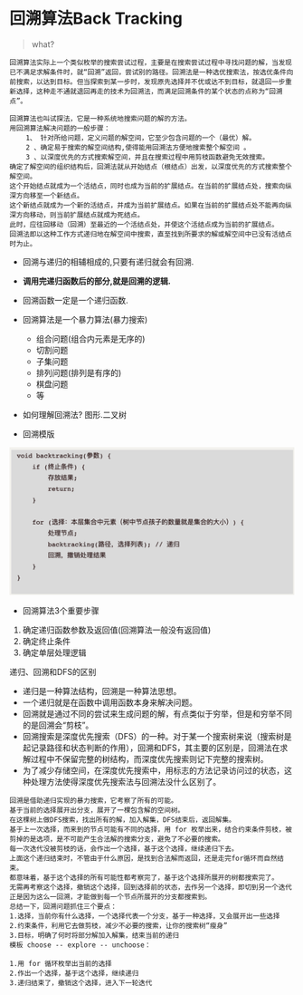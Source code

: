 # 回溯算法Back Tracking

> what?
```
回溯算法实际上一个类似枚举的搜索尝试过程，主要是在搜索尝试过程中寻找问题的解，当发现已不满足求解条件时，就“回溯”返回，尝试别的路径。回溯法是一种选优搜索法，按选优条件向前搜索，以达到目标。但当探索到某一步时，发现原先选择并不优或达不到目标，就退回一步重新选择，这种走不通就退回再走的技术为回溯法，而满足回溯条件的某个状态的点称为“回溯点”。
```



```
回溯算法也叫试探法，它是一种系统地搜索问题的解的方法。
用回溯算法解决问题的一般步骤：
    1、 针对所给问题，定义问题的解空间，它至少包含问题的一个（最优）解。
    2 、确定易于搜索的解空间结构,使得能用回溯法方便地搜索整个解空间 。
    3 、以深度优先的方式搜索解空间，并且在搜索过程中用剪枝函数避免无效搜索。
确定了解空间的组织结构后，回溯法就从开始结点（根结点）出发，以深度优先的方式搜索整个解空间。
这个开始结点就成为一个活结点，同时也成为当前的扩展结点。在当前的扩展结点处，搜索向纵深方向移至一个新结点。
这个新结点就成为一个新的活结点，并成为当前扩展结点。如果在当前的扩展结点处不能再向纵深方向移动，则当前扩展结点就成为死结点。
此时，应往回移动（回溯）至最近的一个活结点处，并使这个活结点成为当前的扩展结点。
回溯法即以这种工作方式递归地在解空间中搜索，直至找到所要求的解或解空间中已没有活结点时为止。
```





- 回溯与递归的相辅相成的,只要有递归就会有回溯.
- **调用完递归函数后的部分,就是回溯的逻辑.**
- 回溯函数一定是一个递归函数.
- 回溯算法是一个暴力算法(暴力搜索)
  - 组合问题(组合内元素是无序的)
  - 切割问题
  - 子集问题
  - 排列问题(排列是有序的)
  - 棋盘问题
  - 等
- 如何理解回溯法? 图形.二叉树



- 回溯模版

![](image/image_20221031170916262262.png)


- 回溯算法3个重要步骤
1. 确定递归函数参数及返回值(回溯算法一般没有返回值)
2. 确定终止条件
3. 确定单层处理逻辑




递归、回溯和DFS的区别

  - 递归是一种算法结构，回溯是一种算法思想。
  - 一个递归就是在函数中调用函数本身来解决问题。
  - 回溯就是通过不同的尝试来生成问题的解，有点类似于穷举，但是和穷举不同的是回溯会“剪枝”。
- 回溯搜索是深度优先搜索（DFS）的一种。对于某一个搜索树来说（搜索树是起记录路径和状态判断的作用），回溯和DFS，其主要的区别是，回溯法在求解过程中不保留完整的树结构，而深度优先搜索则记下完整的搜索树。
- 为了减少存储空间，在深度优先搜索中，用标志的方法记录访问过的状态，这种处理方法使得深度优先搜索法与回溯法没什么区别了。



```
回溯是借助递归实现的暴力搜索，它考察了所有的可能。
基于当前的选择展开出分支，展开了一棵包含解的空间树。
在这棵树上做DFS搜索，找出所有的解，加入解集，DFS结束后，返回解集。
基于上一次选择，而来到的节点可能有不同的选择，用 for 枚举出来，结合约束条件剪枝，被剪掉的是选项，是不可能产生合法解的搜索分支，避免了不必要的搜索。
每一次迭代没被剪枝的话，会作出一个选择，基于这个选择，继续递归下去。
上面这个递归结束时，不管由于什么原因，是找到合法解而返回，还是走完for循环而自然结束。
都意味着，基于这个选择的所有可能性都考察完了，基于这个选择所展开的树都搜索完了。
无需再考察这个选择，撤销这个选择，回到选择前的状态，去作另一个选择，即切到另一个迭代
正是因为这么一回溯，才能做到每一个节点所展开的分支都搜索到。
总结一下，回溯问题抓住三个要点：
1.选择，当前你有什么选择，一个选择代表一个分支，基于一种选择，又会展开出一些选择
2.约束条件，利用它去做剪枝，减少不必要的搜索，让你的搜索树“瘦身”
3.目标，明确了何时将部分解加入解集，结束当前的递归
模板 choose -- explore -- unchoose：

1.用 for 循环枚举出当前的选择
2.作出一个选择，基于这个选择，继续递归
3.递归结束了，撤销这个选择，进入下一轮迭代
```
